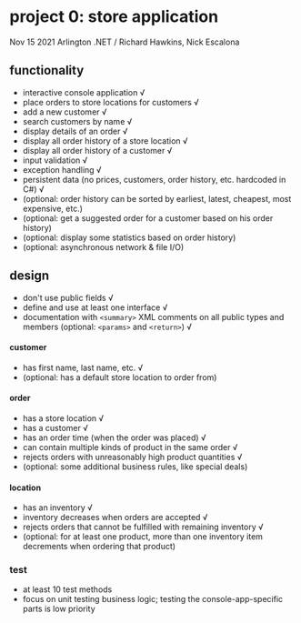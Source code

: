 # project 0: store application
Nov 15 2021 Arlington .NET / Richard Hawkins, Nick Escalona

## functionality
* interactive console application √
* place orders to store locations for customers √
* add a new customer √
* search customers by name √
* display details of an order √
* display all order history of a store location √
* display all order history of a customer √
* input validation √
* exception handling √
* persistent data (no prices, customers, order history, etc. hardcoded in C#) √
* (optional: order history can be sorted by earliest, latest, cheapest, most expensive, etc.)
* (optional: get a suggested order for a customer based on his order history)
* (optional: display some statistics based on order history)
* (optional: asynchronous network & file I/O)

## design
* don't use public fields √
* define and use at least one interface √
* documentation with `<summary>` XML comments on all public types and members (optional: `<params>` and `<return>`) √

#### customer
* has first name, last name, etc. √
* (optional: has a default store location to order from)

#### order
* has a store location √
* has a customer √
* has an order time (when the order was placed) √
* can contain multiple kinds of product in the same order √
* rejects orders with unreasonably high product quantities √
* (optional: some additional business rules, like special deals)

#### location
* has an inventory √
* inventory decreases when orders are accepted √
* rejects orders that cannot be fulfilled with remaining inventory √
* (optional: for at least one product, more than one inventory item decrements when ordering that product)

### test
* at least 10 test methods
* focus on unit testing business logic; testing the console-app-specific parts is low priority
